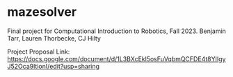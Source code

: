 # mazesolver
Final project for Computational Introduction to Robotics, Fall 2023. Benjamin Tarr, Lauren Thorbecke, CJ Hilty

Project Proposal Link: https://docs.google.com/document/d/1L3BXcEkl5osFuVqbmQCFDE4t8YIIgyJ52Oca9ltionI/edit?usp=sharing
